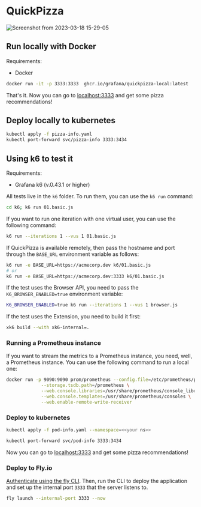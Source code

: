 # QuickPizza

![Screenshot from 2023-03-18 15-29-05](https://user-images.githubusercontent.com/8228060/226112255-fe2d4cdc-193e-4c23-8a36-3d8f60baaf03.png)

## Run locally with Docker

Requirements:
- Docker

```bash
docker run -it -p 3333:3333  ghcr.io/grafana/quickpizza-local:latest
```

That's it. Now you can go to [localhost:3333](http://localhost:3333) and get some pizza recommendations!


## Deploy locally to kubernetes


```bash
kubectl apply -f pizza-info.yaml
kubectl port-forward svc/pizza-info 3333:3434
```


## Using k6 to test it

Requirements:
- Grafana k6 (v.0.43.1 or higher)

All tests live in the `k6` folder. To run them, you can use the `k6 run` command:

```bash
cd k6; k6 run 01.basic.js
```

If you want to run one iteration with one virtual user, you can use the following command:

```bash
k6 run --iterations 1 --vus 1 01.basic.js
```

If QuickPizza is available remotely, then pass the hostname and port through the `BASE_URL` environment variable as follows:

```bash
k6 run -e BASE_URL=https://acmecorp.dev k6/01.basic.js
# or 
k6 run -e BASE_URL=https://acmecorp.dev:3333 k6/01.basic.js
```



If the test uses the Browser API, you need to pass the `K6_BROWSER_ENABLED=true` environment variable:

```bash
K6_BROWSER_ENABLED=true k6 run --iterations 1 --vus 1 browser.js
```

If the test uses the Extension, you need to build it first:

```bash
xk6 build --with xk6-internal=.
```

### Running a Prometheus instance

If you want to stream the metrics to a Prometheus instance, you need, well, a Prometheus instance. You can use the following command to run a local one:

```bash
docker run -p 9090:9090 prom/prometheus --config.file=/etc/prometheus/prometheus.yml \
             --storage.tsdb.path=/prometheus \
             --web.console.libraries=/usr/share/prometheus/console_libraries \
             --web.console.templates=/usr/share/prometheus/consoles \
             --web.enable-remote-write-receiver
```

### Deploy to kubernetes

```bash
kubectl apply -f pod-info.yaml --namespace=<<your ns>>
```

```bash
kubectl port-forward svc/pod-info 3333:3434
```

Now you can go to [localhost:3333](http://localhost:3333) and get some pizza recommendations!

### Deploy to Fly.io

[Authenticate using the fly CLI](https://fly.io/docs/speedrun/). Then, run the CLI to deploy the application and set up the internal port `3333` that the server listens to.

```bash
fly launch --internal-port 3333 --now
```